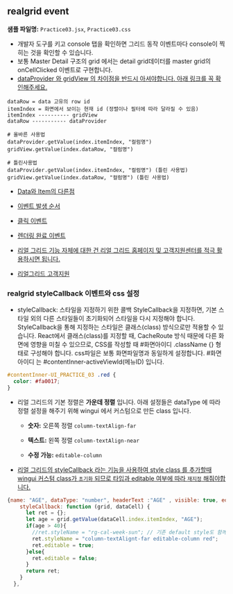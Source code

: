 ## realgrid event
**샘플 파일명:**  `Practice03.jsx`, `Practice03.css`


- 개발자 도구를 키고 console 탭을 확인하면 그리드 동작 이벤트마다 console이 찍히는 것을 확인할 수 있습니다.
- 보통 Master Detail 구조의 grid 에서는 detail grid데이터를 master grid의  onCellClicked 이벤트로 구현합니다. 
- <U>dataProvider 와 gridView 의 차이점을 반드시 아셔야합니다. 아래 링크를 꼭 확인해주세요. </U>

```
dataRow = data 고유의 row id 
itemIndex = 화면에서 보이는 현재 id (정렬이나 필터에 따라 달라질 수 있음)
itemIndex ---------- gridView
dataRow ----------- dataProvider

# 올바른 사용법
dataProvider.getValue(index.itemIndex, "컬럼명") 
gridView.getValue(index.dataRow, "컬럼명")

# 틀린사용법
dataProvider.getValue(index.itemIndex, "컬럼명") (틀린 사용법)
gridView.getValue(index.dataRow, "컬럼명") (틀린 사용법)
```

- [Data와 Item의 다른점](https://help.realgrid.com/tutorial/a11/)

- [이벤트 발생 순서](https://docs.realgrid.com/guides/events/event-order)
- [클릭 이벤트](https://docs.realgrid.com/guides/events/click-event)
- [렌더링 완료 이벤트](https://docs.realgrid.com/guides/events/data-load-complete)

- <U>리얼 그리드 기능 자체에 대한 건 리얼 그리드 홈페이지 및 고객지원센터를 적극 활용하시면 됩니다.</U>
- [리얼그리드 고객지원](https://support.realgrid.com/)

### realgrid styleCallback 이벤트와 css 설정
- styleCallback: 스타일을 지정하기 위한 콜백
StyleCallback을 지정하면, 기본 스타일 외의 다른 스타일들이 초기화되어 스타일을 다시 지정해야 합니다. StyleCallback을 통해 지정하는 스타일은 클래스(class) 방식으로만 적용할 수 있습니다. React에서 클래스(class)를 지정할 때, CacheRoute 방식 때문에 다른 화면에 영향을 미칠 수 있으므로, CSS를 작성할 때 #화면아이디 .className {} 형태로 구성해야 합니다. css파일은 보통 화면파일명과 동일하게 설정합니다. 
#화면아이디 는 #contentInner-activeViewId(메뉴ID) 입니다.
```css
#contentInner-UI_PRACTICE_03 .red {
  color: #fa0017;
}
```


- 리얼 그리드의 기본 정렬은 **가운데 정렬** 입니다. 아래 설정들은 dataType 에 따라 정렬 설정을 해주기 위해 wingui 에서 커스텀으로 만든 class 입니다. 
  - **숫자:** 오른쪽 정렬  `column-textAlign-far`
 
  - **텍스트:**  왼쪽 정렬 `column-textAlign-near`
 
  - **수정 가능:**  `editable-column`

- <U>리얼 그리드의 styleCallback 라는 기능을 사용하여 style class 를 추가할때 wingui 커스텀 class가 `초기화` 되므로 타입과 editable 여부에 따라 `재지정` 해줘야합니다.</U>

```javascript
{name: "AGE", dataType: "number", headerText :"AGE" , visible: true, editable: true, width: 100,
    styleCallback: function (grid, dataCell) {
      let ret = {};
      let age = grid.getValue(dataCell.index.itemIndex, "AGE");
      if(age > 40){
        //ret.styleName = "rg-cal-week-sun"; // 기존 default style도 함께 지정해줘야함.
        ret.styleName = "column-textAlignt-far editable-column red";
        ret.editable = true;
      }else{
        ret.editable = false;
      }
      return ret;
    }
  }, 
```
